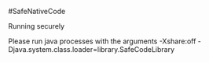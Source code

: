 #SafeNativeCode

Running securely

Please run java processes with the arguments -Xshare:off -Djava.system.class.loader=library.SafeCodeLibrary
